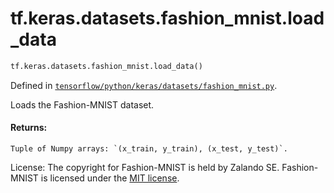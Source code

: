 <div itemscope itemtype="http://developers.google.com/ReferenceObject">
<meta itemprop="name" content="tf.keras.datasets.fashion_mnist.load_data" />
<meta itemprop="path" content="Stable" />
</div>

# tf.keras.datasets.fashion_mnist.load_data

``` python
tf.keras.datasets.fashion_mnist.load_data()
```



Defined in [`tensorflow/python/keras/datasets/fashion_mnist.py`](https://www.tensorflow.org/code/tensorflow/python/keras/datasets/fashion_mnist.py).

Loads the Fashion-MNIST dataset.

#### Returns:

    Tuple of Numpy arrays: `(x_train, y_train), (x_test, y_test)`.

License:
    The copyright for Fashion-MNIST is held by Zalando SE.
    Fashion-MNIST is licensed under the [MIT license](
    https://github.com/zalandoresearch/fashion-mnist/blob/master/LICENSE).